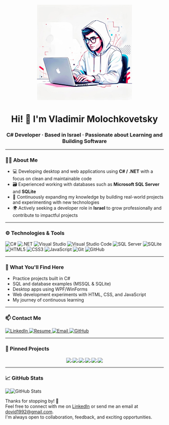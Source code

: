 <div align="center">
  <img src="https://github.com/shankkzn/profile-assets/raw/main/banner1.jpg" alt="Banner 1" width="60%" />
</div>

<h1 align="center">Hi! 👋 I'm Vladimir Molochkovetsky</h1>

<h3 align="center">
  <strong>C# Developer · Based in Israel · Passionate about Learning and Building Software</strong>
</h3>

---

### 👨‍💻 About Me

- 💻 Developing desktop and web applications using **C# / .NET** with a focus on clean and maintainable code
- 🗃 Experienced working with databases such as **Microsoft SQL Server** and **SQLite**
- 🧠 Continuously expanding my knowledge by building real-world projects and experimenting with new technologies
- 🌍 Actively seeking a developer role in **Israel** to grow professionally and contribute to impactful projects

---

### ⚙️ Technologies & Tools

![C#](https://img.shields.io/badge/C%23-239120?style=flat&logo=c-sharp&logoColor=white)
![.NET](https://img.shields.io/badge/.NET-512BD4?style=flat&logo=dotnet&logoColor=white)
![Visual Studio](https://img.shields.io/badge/Visual_Studio-5C2D91?style=flat&logo=visual-studio&logoColor=white)
![Visual Studio Code](https://img.shields.io/badge/VS%20Code-007ACC?style=flat&logo=visual-studio-code&logoColor=white)
![SQL Server](https://img.shields.io/badge/SQL_Server-CC2927?style=flat&logo=microsoft-sql-server&logoColor=white)
![SQLite](https://img.shields.io/badge/SQLite-003B57?style=flat&logo=sqlite&logoColor=white)
![HTML5](https://img.shields.io/badge/HTML5-E34F26?style=flat&logo=html5&logoColor=white)
![CSS3](https://img.shields.io/badge/CSS3-1572B6?style=flat&logo=css3&logoColor=white)
![JavaScript](https://img.shields.io/badge/JavaScript-F7DF1E?style=flat&logo=javascript&logoColor=black)
![Git](https://img.shields.io/badge/Git-F05032?style=flat&logo=git&logoColor=white)
![GitHub](https://img.shields.io/badge/GitHub-181717?style=flat&logo=github&logoColor=white)

---

### 📁 What You'll Find Here

- Practice projects built in C#
- SQL and database examples (MSSQL & SQLite)
- Desktop apps using WPF/WinForms
- Web development experiments with HTML, CSS, and JavaScript
- My journey of continuous learning

---

### 📫 Contact Me

<a href="https://www.linkedin.com/in/vladimir-molochkovetsky-67670aab" title="Visit my LinkedIn" target="_blank" rel="noopener noreferrer">
  <img src="https://img.shields.io/badge/LinkedIn-0A66C2?style=flat&logo=linkedin&logoColor=white" alt="LinkedIn" />
</a>
<a href="https://github.com/VladimirMolochkovetskiy/resume/raw/main/Resume_Vladimir_Molochkovetskiy.pdf" title="View my Resume" target="_blank" rel="noopener noreferrer">
  <img src="https://img.shields.io/badge/Resume-0E76A8?style=flat" alt="Resume" />
</a>
<a href="mailto:dovid1992@gmail.com" title="Send Email" target="_blank" rel="noopener noreferrer">
  <img src="https://img.shields.io/badge/dovid1992@gmail.com-D14836?style=flat&logo=gmail&logoColor=white" alt="Email" />
</a>
<a href="https://github.com/shankkzn?tab=repositories" title="Visit my GitHub repositories" target="_blank" rel="noopener noreferrer">
  <img src="https://img.shields.io/badge/GitHub-shankkzn-181717?style=flat&logo=github&logoColor=white" alt="GitHub" />
</a>

---

### 📌 Pinned Projects

<p align="center">
  <a href="https://github.com/shankkzn/shankkzn">
    <img align="center" src="https://github-readme-stats.vercel.app/api/pin/?username=shankkzn&repo=shankkzn&theme=default" />
  </a>
  <a href="https://github.com/shankkzn/profile-assets">
    <img align="center" src="https://github-readme-stats.vercel.app/api/pin/?username=shankkzn&repo=profile-assets&theme=default" />
  </a>
  <a href="https://github.com/shankkzn/shankkzn">
    <img align="center" src="https://github-readme-stats.vercel.app/api/pin/?username=shankkzn&repo=shankkzn&theme=default" />
  </a>
  <a href="https://github.com/shankkzn/profile-assets">
    <img align="center" src="https://github-readme-stats.vercel.app/api/pin/?username=shankkzn&repo=profile-assets&theme=default" />
  </a>
  <a href="https://github.com/shankkzn/shankkzn">
    <img align="center" src="https://github-readme-stats.vercel.app/api/pin/?username=shankkzn&repo=shankkzn&theme=default" />
  </a>
  <a href="https://github.com/shankkzn/profile-assets">
    <img align="center" src="https://github-readme-stats.vercel.app/api/pin/?username=shankkzn&repo=profile-assets&theme=default" />
  </a>
</p>

---

### 📈 GitHub Stats

<p>
  <img align="left" src="https://github-readme-stats.vercel.app/api/top-langs/?username=shankkzn&layout=compact&theme=default" />
</p>
<p>
  <img src="https://github-readme-stats.vercel.app/api?username=shankkzn&show_icons=true&theme=default" alt="GitHub Stats" />
</p>



Thanks for stopping by! 🚀  
Feel free to connect with me on [LinkedIn](https://www.linkedin.com/in/vladimir-molochkovetsky-67670aab) or send me an email at dovid1992@gmail.com.  
I'm always open to collaboration, feedback, and exciting opportunities.


